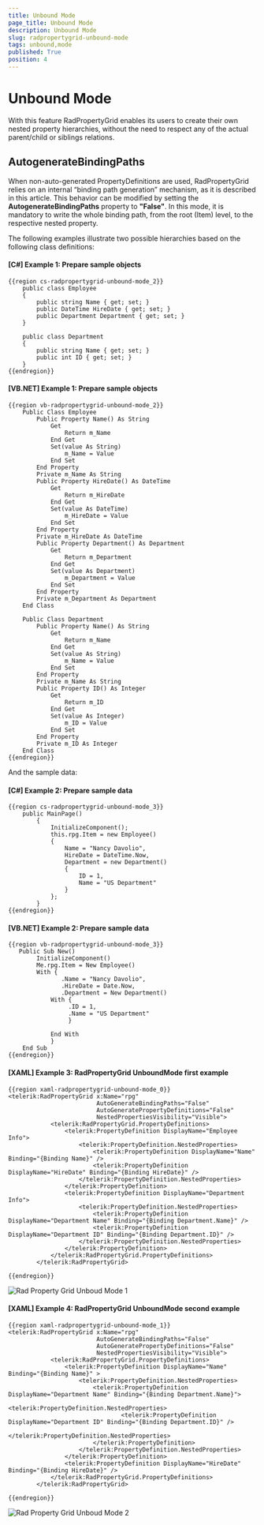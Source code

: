 ```yaml
---
title: Unbound Mode
page_title: Unbound Mode
description: Unbound Mode
slug: radpropertygrid-unbound-mode
tags: unbound,mode
published: True
position: 4
---
```


# Unbound Mode

With this feature RadPropertyGrid enables its users to create their own nested property hierarchies, without the need to respect any of the actual parent/child or siblings relations. 

## AutogenerateBindingPaths

When non-auto-generated PropertyDefinitions are used, RadPropertyGrid relies on an internal “binding path generation” mechanism, as it is described in this article. This behavior can be modified by setting the __AutogenerateBindingPaths__ property to __"False"__. In this mode, it is mandatory to write the whole binding path, from the root (Item) level, to the respective nested property. 

The following examples illustrate two possible hierarchies based on the following class definitions:

#### __[C#] Example 1: Prepare sample objects__

	{{region cs-radpropertygrid-unbound-mode_2}}
	    public class Employee
	    {
	        public string Name { get; set; }
	        public DateTime HireDate { get; set; }
	        public Department Department { get; set; }
	    }
	 
	    public class Department
	    {
	        public string Name { get; set; }
	        public int ID { get; set; }
	    }
	{{endregion}}



#### __[VB.NET] Example 1: Prepare sample objects__

	{{region vb-radpropertygrid-unbound-mode_2}}
	    Public Class Employee
	        Public Property Name() As String
	            Get
	                Return m_Name
	            End Get
	            Set(value As String)
	                m_Name = Value
	            End Set
	        End Property
	        Private m_Name As String
	        Public Property HireDate() As DateTime
	            Get
	                Return m_HireDate
	            End Get
	            Set(value As DateTime)
	                m_HireDate = Value
	            End Set
	        End Property
	        Private m_HireDate As DateTime
	        Public Property Department() As Department
	            Get
	                Return m_Department
	            End Get
	            Set(value As Department)
	                m_Department = Value
	            End Set
	        End Property
	        Private m_Department As Department
	    End Class
	
	    Public Class Department
	        Public Property Name() As String
	            Get
	                Return m_Name
	            End Get
	            Set(value As String)
	                m_Name = Value
	            End Set
	        End Property
	        Private m_Name As String
	        Public Property ID() As Integer
	            Get
	                Return m_ID
	            End Get
	            Set(value As Integer)
	                m_ID = Value
	            End Set
	        End Property
	        Private m_ID As Integer
	    End Class
	{{endregion}}

And the sample data:

#### __[C#] Example 2: Prepare sample data__

	{{region cs-radpropertygrid-unbound-mode_3}}
	    public MainPage()
	        {
	            InitializeComponent();
	            this.rpg.Item = new Employee()
	            {
	                Name = "Nancy Davolio",
	                HireDate = DateTime.Now,
	                Department = new Department()
	                {
	                    ID = 1,
	                    Name = "US Department"                    
	                }
	            };
	        }
	{{endregion}}

#### __[VB.NET] Example 2: Prepare sample data__

	{{region vb-radpropertygrid-unbound-mode_3}}
	   Public Sub New()
	        InitializeComponent()
	        Me.rpg.Item = New Employee()
	        With {
	               .Name = "Nancy Davolio",
	               .HireDate = Date.Now,
	               .Department = New Department() 
	            With {
	                 .ID = 1,
	                 .Name = "US Department"
	                 }
	
	            End With
	            }
	    End Sub
	{{endregion}}

#### __[XAML] Example 3: RadPropertyGrid UnboundMode first example__

	{{region xaml-radpropertygrid-unbound-mode_0}}
	<telerik:RadPropertyGrid x:Name="rpg" 
                             AutoGenerateBindingPaths="False" 
                             AutoGeneratePropertyDefinitions="False" 
                             NestedPropertiesVisibility="Visible">
	            <telerik:RadPropertyGrid.PropertyDefinitions>
	                <telerik:PropertyDefinition DisplayName="Employee Info">
	                    <telerik:PropertyDefinition.NestedProperties>
	                        <telerik:PropertyDefinition DisplayName="Name" Binding="{Binding Name}" />
	                        <telerik:PropertyDefinition DisplayName="HireDate" Binding="{Binding HireDate}" />
	                    </telerik:PropertyDefinition.NestedProperties>
	                </telerik:PropertyDefinition>
	                <telerik:PropertyDefinition DisplayName="Department Info">
	                    <telerik:PropertyDefinition.NestedProperties>
	                        <telerik:PropertyDefinition DisplayName="Department Name" Binding="{Binding Department.Name}" />
	                        <telerik:PropertyDefinition DisplayName="Department ID" Binding="{Binding Department.ID}" />
	                    </telerik:PropertyDefinition.NestedProperties>
	                </telerik:PropertyDefinition>
	            </telerik:RadPropertyGrid.PropertyDefinitions>
	        </telerik:RadPropertyGrid>
	
	{{endregion}}

![Rad Property Grid Unboud Mode 1](images/RadPropertyGrid_UnboudMode1.png)

#### __[XAML] Example 4: RadPropertyGrid UnboundMode second example__

	{{region xaml-radpropertygrid-unbound-mode_1}}
	<telerik:RadPropertyGrid x:Name="rpg" 
                             AutoGenerateBindingPaths="False" 
                             AutoGeneratePropertyDefinitions="False" 
                             NestedPropertiesVisibility="Visible">
	            <telerik:RadPropertyGrid.PropertyDefinitions>
	                <telerik:PropertyDefinition DisplayName="Name" Binding="{Binding Name}" >
	                    <telerik:PropertyDefinition.NestedProperties>
	                        <telerik:PropertyDefinition DisplayName="Department Name" Binding="{Binding Department.Name}">
	                            <telerik:PropertyDefinition.NestedProperties>
	                                <telerik:PropertyDefinition DisplayName="Department ID" Binding="{Binding Department.ID}" />
	                            </telerik:PropertyDefinition.NestedProperties>
	                        </telerik:PropertyDefinition>
	                    </telerik:PropertyDefinition.NestedProperties>
	                </telerik:PropertyDefinition>
	                <telerik:PropertyDefinition DisplayName="HireDate" Binding="{Binding HireDate}" />
	            </telerik:RadPropertyGrid.PropertyDefinitions>
	        </telerik:RadPropertyGrid>
	
	{{endregion}}

![Rad Property Grid Unboud Mode 2](images/RadPropertyGrid_UnboudMode2.png)
